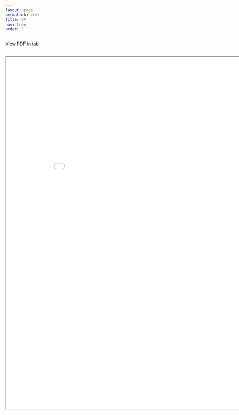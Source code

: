```yaml
---
layout: page
permalink: /cv/
title: CV
nav: true
order: 2
---
```

<a href="/assets/pdf/fk-langowski_cv.pdf" target="_blank">View PDF in tab</a>
<br> <br>
<iframe name="fk-langowski_cv" id="fk-langowski_cv" src="/assets/pdf/fk-langowski_cv.pdf" width="900" height="1100" type="application/pdf"></iframe>